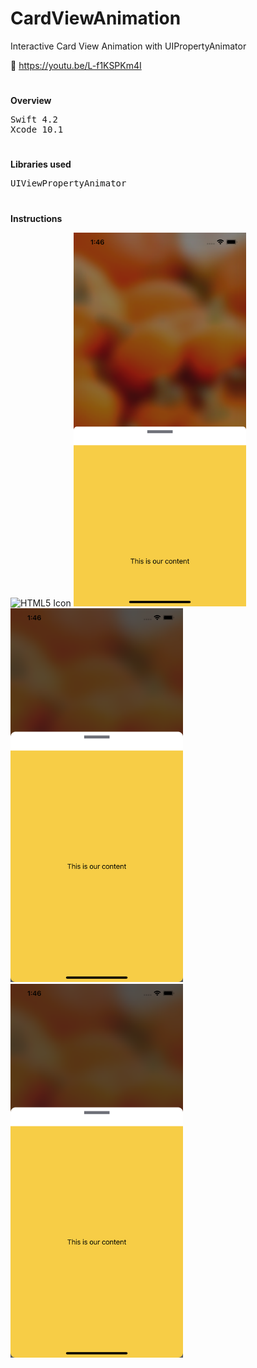 # CardViewAnimation
Interactive Card View Animation with UIPropertyAnimator

📱 https://youtu.be/L-f1KSPKm4I

<h1></h1>

<b>Overview</b>
<pre>
Swift 4.2
Xcode 10.1
</pre>

<h1></h1>

<b>Libraries used</b>
<pre>
UIViewPropertyAnimator
</pre>

<h1></h1>

<b>Instructions</b>

<img src="https://github.com/obadasemary/CardViewAnimation/blob/master/CardViewAnimation/ProjectImages/Simulator%20Screen%20Shot%20-%20iPhone%20XS%20Max%20-%202018-12-18%20at%2013.46.07.png" alt="HTML5 Icon" width="276" height="598"> <img src="https://github.com/obadasemary/CardViewAnimation/blob/master/CardViewAnimation/ProjectImages/Simulator%20Screen%20Shot%20-%20iPhone%20XS%20Max%20-%202018-12-18%20at%2013.46.10.png" alt="HTML5 Icon" width="276" height="598">
<img src="https://github.com/obadasemary/CardViewAnimation/blob/master/CardViewAnimation/ProjectImages/Simulator%20Screen%20Shot%20-%20iPhone%20XS%20Max%20-%202018-12-18%20at%2013.46.12.png" alt="HTML5 Icon" width="276" height="598"> <img src="https://github.com/obadasemary/CardViewAnimation/blob/master/CardViewAnimation/ProjectImages/Simulator%20Screen%20Shot%20-%20iPhone%20XS%20Max%20-%202018-12-18%20at%2013.46.13.png" alt="HTML5 Icon" width="276" height="598">


